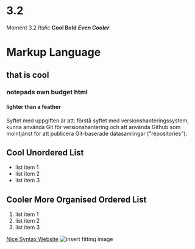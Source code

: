 # 3.2

Moment 3.2
_Italic_
__Cool Bold__
___Even Cooler___

# Markup Language

## that is cool

### notepads own budget html

#### lighter than a feather

Syftet med uppgiften är att: förstå syftet med versionshanteringssystem, kunna använda Git för versionshantering och 
att använda Github som molntjänst för att publicera Git-baserade datasamlingar ("repositories"). 

## Cool Unordered List

* list item 1
* list item 2
* list item 3

## Cooler More Organised Ordered List

1. list item 1
2. list item 2
3. list item 3

[Nice Syntax Website](https://www.markdownguide.org/basic-syntax/)
![insert fitting image](null)
